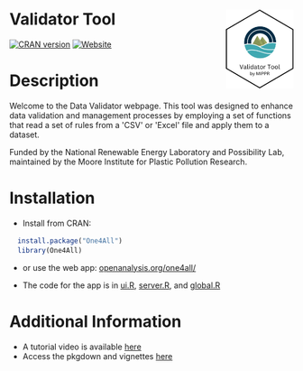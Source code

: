 # Validator Tool <a href="https://openanalysis.org/microplastic_data_portal/"><img src="man/Validatorhex.png" alt="Validator Tool logo" align="right" style="height: 140px;"/></a>

[![CRAN version](https://www.r-pkg.org/badges/version/One4All)](https://CRAN.R-project.org/package=One4All) [![Website](https://img.shields.io/badge/web-openanalysis.org-white)](https://openanalysis.org/microplastic_data_portal/)

# Description

Welcome to the Data Validator webpage. This tool was designed to enhance data validation and management processes by employing a set of functions that read a set of rules from a 'CSV' or 'Excel' file and apply them to a dataset.

Funded by the National Renewable Energy Laboratory and Possibility Lab, maintained by the Moore Institute for Plastic Pollution Research.

# Installation

-   Install from CRAN:

``` r
  install.package("One4All")
  library(One4All)
```

-   or use the web app: [openanalysis.org/one4all/](https://openanalysis.org/microplastic_data_portal/)

-   The code for the app is in [ui.R](https://github.com/Moore-Institute-4-Plastic-Pollution-Res/One4All/blob/main/code/validator/ui.R), [server.R](https://github.com/Moore-Institute-4-Plastic-Pollution-Res/One4All/blob/main/code/validator/server.R), and [global.R](https://github.com/Moore-Institute-4-Plastic-Pollution-Res/One4All/blob/main/code/validator/global.R)

# Additional Information

-   A tutorial video is available [here](https://www.youtube.com/embed/LMpf5-K_tYQ)
-   Access the pkgdown and vignettes [here](https://moore-institute-4-plastic-pollution-res.github.io/One4All/)
